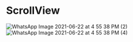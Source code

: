 # ScrollView
![WhatsApp Image 2021-06-22 at 4 55 38 PM (2)](https://user-images.githubusercontent.com/59532676/122918613-eff2bc00-d37c-11eb-8e5c-bfe53dae7a2d.jpeg)
![WhatsApp Image 2021-06-22 at 4 55 38 PM (4)](https://user-images.githubusercontent.com/59532676/122918656-f97c2400-d37c-11eb-8e65-435617f3ee3c.jpeg)
